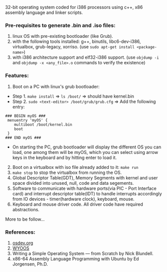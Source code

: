 32-bit operating system coded for i386 processors using c++, x86 assembly language and linker scripts.
### Pre-requisites to generate .bin and .iso files: 
1. linux OS with pre-existing bootloader (like Grub). 
2. with the following tools installed: g++, binutils, libc6-dev-i386, virtualbox, grub-legacy, xorriso. (use `sudo apt-get install <package-name>`)
3. with i386 architecture support and elf32-i386 support. (use `objdump -i` and `objdump -x <any_file>.o` commands to verify the existence)

### Features:
1. Boot on a PC with linux's grub bootloader:
- Step 1. `make install` => `ls /boot/` => should have kernel.bin
- Step 2. `sudo <text-editor> /boot/grub/grub.cfg` => Add the following entry:
```
### BEGIN myOS ###
 menuentry 'myOS' {
 	multiboot /boot/kernel.bin
	boot
 }
### END myOS ###
```
- On starting the PC, grub bootloader will display the different OS you can load, one among them will be myOS, which you can select using arrow keys in the keyboard and by hitting enter to load it.  
2. Boot on a virtualbox with iso file already added to it: `make run`
3. `make stop` to stop the virtualbox from running the OS.
4. Global Descriptor Table(GDT), Memory Segments with kernel and user space divided into unused, null, code and data segements.
5. Software to communicate with hardware ports(via PIC - Port Interface card) and interrupt descriptor table(IDT) to handle interrupts accordingly from IO devices - timer(hardware clock), keyboard, mouse.
6. Keyboard and mouse driver code. All driver code have required abstractions.

More to be follow...

### References:
1. [osdev.org](https://wiki.osdev.org/Main_Page)
2. [WYOOS](https://www.youtube.com/playlist?list=PLHh55M_Kq4OApWScZyPl5HhgsTJS9MZ6M)
3. Writing a Simple Operating System — from Scratch by Nick Blundell.
4. x86-64 Assembly Language Programming with Ubuntu by Ed Jorgensen, Ph.D.


